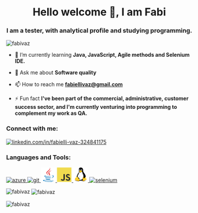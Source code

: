 <h1 align="center">Hello welcome 👋, I am Fabi</h1>
<h3 align="center">I am a tester, with analytical profile and studying programming.</h3>

<p align="left"> <img src="https://komarev.com/ghpvc/?username=fabivaz&label=views&color=000000&style=plastic" alt="fabivaz" /> </p>

- 🌱 I’m currently learning **Java, JavaScript, Agile methods and Selenium IDE.**

- 💬 Ask me about **Software quality**

- 📫 How to reach me **fabiellivaz@gmail.com**

- ⚡ Fun fact **I've been part of the commercial, administrative, customer success sector, and I'm currently venturing into programming to complement my work as QA.**

<h3 align="left">Connect with me:</h3>
<p align="left">
<a href="https://linkedin.com/in/linkedin.com/in/fabielli-vaz-324841175" target="blank"><img align="center" src="https://raw.githubusercontent.com/rahuldkjain/github-profile-readme-generator/master/src/images/icons/Social/linked-in-alt.svg" alt="linkedin.com/in/fabielli-vaz-324841175" height="30" width="40" /></a>
</p>

<h3 align="left">Languages and Tools:</h3>
<p align="left"> <a href="https://azure.microsoft.com/en-in/" target="_blank" rel="noreferrer"> <img src="https://www.vectorlogo.zone/logos/microsoft_azure/microsoft_azure-icon.svg" alt="azure" width="40" height="40"/> </a> <a href="https://git-scm.com/" target="_blank" rel="noreferrer"> <img src="https://www.vectorlogo.zone/logos/git-scm/git-scm-icon.svg" alt="git" width="40" height="40"/> </a> <a href="https://www.java.com" target="_blank" rel="noreferrer"> <img src="https://raw.githubusercontent.com/devicons/devicon/master/icons/java/java-original.svg" alt="java" width="40" height="40"/> </a> <a href="https://developer.mozilla.org/en-US/docs/Web/JavaScript" target="_blank" rel="noreferrer"> <img src="https://raw.githubusercontent.com/devicons/devicon/master/icons/javascript/javascript-original.svg" alt="javascript" width="40" height="40"/> </a> <a href="https://www.linux.org/" target="_blank" rel="noreferrer"> <img src="https://raw.githubusercontent.com/devicons/devicon/master/icons/linux/linux-original.svg" alt="linux" width="40" height="40"/> </a> <a href="https://www.selenium.dev" target="_blank" rel="noreferrer"> <img src="https://raw.githubusercontent.com/detain/svg-logos/780f25886640cef088af994181646db2f6b1a3f8/svg/selenium-logo.svg" alt="selenium" width="40" height="40"/> </a> </p>

<p><img align="left" src="https://github-readme-stats.vercel.app/api/top-langs?username=fabivaz&show_icons=true&theme=dracula&title_color=00ff11&text_color=008401&bg_color=0a0a0a&hide_border=true&locale=en&layout=compact" alt="fabivaz" /></p>

<p>&nbsp;<img align="center" src="https://github-readme-stats.vercel.app/api?username=fabivaz&show_icons=true&theme=dark&title_color=00ff11&text_color=008401&bg_color=000000&hide_border=true&locale=en" alt="fabivaz" /></p>

<p><img align="center" src="https://github-readme-streak-stats.herokuapp.com/?user=fabivaz&theme=highcontrast" alt="fabivaz" /></p>
